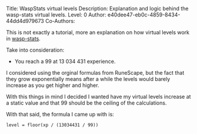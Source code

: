 Title: WaspStats virtual levels
Description: Explanation and logic behind the wasp-stats virtual levels.
Level: 0
Author: e40dee47-eb0c-4859-8434-44dd4d979673
Co-Authors: 

This is not exactly a tutorial, more an explanation on how virtual levels work in [wasp-stats](https://waspscripts.com/stats).

Take into consideration:
- You reach a 99 at 13 034 431 experience.

I considered using the orginal formulas from RuneScape, but the fact that they grow exponentially means after a while the levels would barely increase as you get higher and higher.

With this things in mind I decided I wanted have my virtual levels increase at a static value and that 99 should be the ceiling of the calculations.

With that said, the formula I came up with is:
```
level = floor(xp / (13034431 / 99))
```